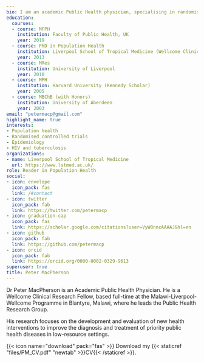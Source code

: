 ```yaml
---
bio: I am an academic Public Health physician, specialising in randomised trials and the epidemiology of infectious disease.
education:
  courses:
  - course: MFPH
    institution: Faculty of Public Health, UK
    year: 2019
  - course: PhD in Population Health
    institution: Liverpool School of Tropical Medicine (Wellcome Clinical PhD Fellowship)
    year: 2013
  - course: MRes
    institution: University of Liverpool
    year: 2010
  - course: MPH
    institution: Harvard University (Kennedy Scholar)
    year: 2005
  - course: MBChB (with Honors)
    institution: University of Aberdeen
    year: 2003
email: "petermacp@gmail.com"
highlight_name: true
interests:
- Population health
- Randomised controlled trials
- Epidemiology
- HIV and tuberculosis
organizations:
- name: Liverpool School of Tropical Medicine
  url: https://www.lstmed.ac.uk/
role: Reader in Population Health
social:
- icon: envelope
  icon_pack: fas
  link: /#contact
- icon: twitter
  icon_pack: fab
  link: https://twitter.com/petermacp
- icon: graduation-cap
  icon_pack: fas
  link: https://scholar.google.com/citations?user=VyW8nncAAAAJ&hl=en
- icon: github
  icon_pack: fab
  link: https://github.com/petermacp
- icon: orcid
  icon_pack: fab
  link: https://orcid.org/0000-0002-0329-9613
superuser: true
title: Peter MacPherson
---
```


Dr Peter MacPherson is an Academic Public Health Physician. He is a Wellcome Clinical Research Fellow, based full-time at the Malawi-Liverpool-Wellcome Programme in Blantyre, Malawi, where he leads the Public Health Research Group.

His research focuses on the development and evaluation of new health interventions to improve the diagnosis and treatment of priority public health diseases in low-resource settings.

{{< icon name="download" pack="fas" >}} Download my {{< staticref "files/PM_CV.pdf" "newtab" >}}CV{{< /staticref >}}.
